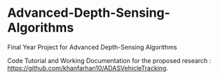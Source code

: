 # Advanced-Depth-Sensing-Algorithms
Final Year Project for Advanced Depth-Sensing Algorithms


Code Tutorial and Working Documentation for the proposed research : https://github.com/khanfarhan10/ADASVehicleTracking.


